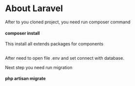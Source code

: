 # About Laravel
After to you cloned project, you need run composer command
#### composer install
This install all extends packages for components
##
After need to open file .env and set connect with database.

Next step you need run migration
#### php artisan migrate

